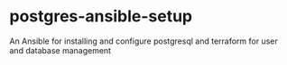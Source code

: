 # postgres-ansible-setup
An Ansible for installing and configure postgresql and terraform for user and database management
